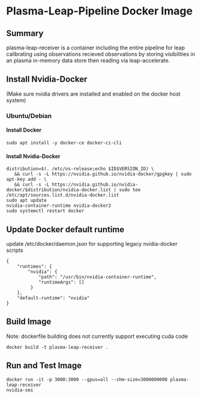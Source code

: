 # Plasma-Leap-Pipeline Docker Image

## Summary

plasma-leap-receiver is a container including the entire pipeline for leap calibrating using observations recieved observations by storing visibilities in an plasma in-memory data store then reading via leap-accelerate.
 
## Install Nvidia-Docker

(Make sure nvidia drivers are installed and enabled on the docker host system)

### Ubuntu/Debian

#### Install Docker

```
sudo apt install -y docker-ce docker-ci-cli
```

#### Install Nvidia-Docker

```
distribution=$(. /etc/os-release;echo $ID$VERSION_ID) \
   && curl -s -L https://nvidia.github.io/nvidia-docker/gpgkey | sudo apt-key add - \
   && curl -s -L https://nvidia.github.io/nvidia-docker/$distribution/nvidia-docker.list | sudo tee /etc/apt/sources.list.d/nvidia-docker.list
sudo apt update
nvidia-container-runtime nvidia-docker2
sudo systemctl restart docker
```

## Update Docker default runtime

update /etc/docker/daemon.json for supporting legacy nvidia-docker scripts

```
{
    "runtimes": {
        "nvidia": {
            "path": "/usr/bin/nvidia-container-runtime",
            "runtimeArgs": []
         } 
    },
    "default-runtime": "nvidia"
}
```

## Build Image

Note: dockerfile building does not currently support executing cuda code

```
docker build -t plasma-leap-receiver .
```

## Run and Test Image

```
docker run -it -p 3000:3000 --gpus=all --shm-size=3000000000 plasma-leap-receiver
nvidia-smi
```
